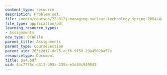 ```yaml
---
content_type: resource
description: Problem set.
file: /media/courses/22-812j-managing-nuclear-technology-spring-2004/4ac7775cd311b93a239ae1e34c949043_ps4.pdf
file_type: application/pdf
learning_resource_types:
- Assignments
ocw_type: OCWFile
parent_title: Assignments
parent_type: CourseSection
parent_uid: 263c2d17-de75-acf6-9f50-2904502ba57e
resourcetype: Document
title: ps4.pdf
uid: 4ac7775c-d311-b93a-239a-e1e34c949043
---
```

